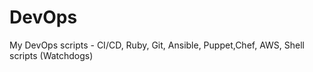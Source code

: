 # DevOps
My DevOps scripts - CI/CD, Ruby, Git, Ansible, Puppet,Chef, AWS, Shell scripts (Watchdogs)
